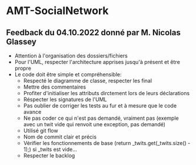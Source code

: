 # AMT-SocialNetwork

## Feedback du 04.10.2022 donné par M. Nicolas Glassey
  * Attention à l'organisation des dossiers/fichiers
  * Pour l'UML, respecter l'architecture apprises jusqu'à présent et être propre
  * Le code doit être simple et compréhensible:
    * Respecté le diagramme de classe, respecter les final
    * Mettre des commentaires
    * Profiter d'initialiser les attributs dirctement lors de leurs déclarations
    * Réspecter les signatures de l'UML
    * Pas oublier de corriger les tests au fur et à mesure que le code avance
    * Ne pas coder ce qui n'est pas demandé, vraiment pas
      (exemple avec un twit vide qui renvoit une exception, pas demandé)
    * Utilisé git flow
    * Nom de commit clair et précis
    * Vérifier les fonctionnements de base (return _twits.get(_twits.size() - 1);) si _twits est vide...
    * Respecter le backlog
